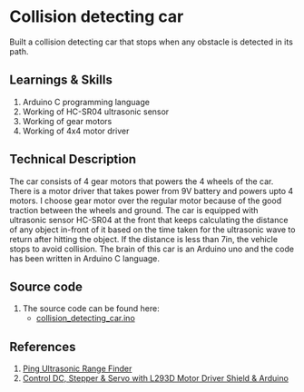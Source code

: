 # Collision detecting car

Built a collision detecting car that stops when any obstacle is detected in its path.

## Learnings & Skills

1. Arduino C programming language
1. Working of HC-SR04 ultrasonic sensor
1. Working of gear motors
1. Working of 4x4 motor driver

## Technical Description

The car consists of 4 gear motors that powers the 4 wheels of the car. There is a motor driver that takes power from 9V battery and powers upto 4 motors. I choose gear motor over the regular motor because of the good traction between the wheels and ground. The car is equipped with ultrasonic sensor HC-SR04 at the front that keeps calculating the distance of any object in-front of it based on the time taken for the ultrasonic wave to return after hitting the object. If the distance is less than 7in, the vehicle stops to avoid collision. The brain of this car is an Arduino uno and the code has been written in Arduino C language.

## Source code

1. The source code can be found here:
    - [collision_detecting_car.ino](/src/collision_detecting_car/collision_detecting_car.ino)

## References

1. [Ping Ultrasonic Range Finder](https://docs.arduino.cc/built-in-examples/sensors/Ping/)
1. [Control DC, Stepper & Servo with L293D Motor Driver Shield & Arduino](https://lastminuteengineers.com/l293d-motor-driver-shield-arduino-tutorial/)